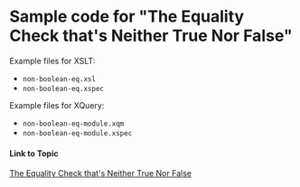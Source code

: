 # Sample code for "The Equality Check that's Neither True Nor False"

Example files for XSLT:

* `non-boolean-eq.xsl`
* `non-boolean-eq.xspec`

Example files for XQuery:

* `non-boolean-eq-module.xqm`
* `non-boolean-eq-module.xspec`

#### Link to Topic
[The Equality Check that's Neither True Nor False](https://medium.com/@xspectacles/the-equality-check-thats-neither-true-nor-false-c32a8d0de760)
